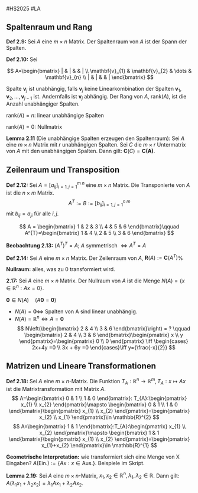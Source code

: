#HS2025 #LA 

## Spaltenraum und Rang

**Def 2.9:** Sei $A$ eine $m\times n$ Matrix. Der Spaltenraum von $A$ ist der Spann der Spalten.

**Def 2.10:** Sei

$$
A=\begin{bmatrix}
| & | &  & | \\
\mathbf{v}_{1} & \mathbf{v}_{2}  & \dots  & \mathbf{v}_{n} \\
| & | &  & |
\end{bmatrix}
$$

Spalte $\mathbf{v} _j$ ist unabhängig, falls $\mathbf{v} _j$ keine Linearkombination der Spalten $\mathbf{v} _ {1},\mathbf{v} _ {2},\dots,\mathbf{v} _ {j-1}$ ist. Andernfalls ist $\mathbf{v}_ {j}$ abhängig. Der Rang von $A, \: \text{rank}(A)$, ist die Anzahl unabhängiger Spalten.

$\text{rank}(A)=n$: linear unabhängige Spalten

$\text{rank}(A)=0$: Nullmatrix

**Lemma 2.11** (Die unabhängige Spalten erzeugen den Spaltenraum): Sei $A$ eine $m\times n$ Matrix mit $r$ unabhängigen Spalten. Sei $C$ die $m\times r$ Untermatrix von $A$ mit den unabhängigen Spalten. Dann gilt: $\mathbf{C}(C)=\mathbf{C(A)}$.

## Zeilenraum und Transposition

**Def 2.12:** Sei $A= [a_{ij}]_{i=1, j=1}^{m \; n}$ eine $m\times n$ Matrix. Die Transponierte von $A$ ist die $n\times m$ Matrix.
$$
A^{T}:= B := [b_{ij}]_{i=1,j=1}^{n \; m}
$$
mit $b_{ij}=a_{ji}$ für alle $i,j$.

$$
A = \begin{bmatrix}
1 & 2 & 3 \\
4 & 5 & 6
\end{bmatrix}\qquad A^{T}=\begin{bmatrix}
1 & 4 \\
2 & 5 \\
3 & 6
\end{bmatrix} 
$$

**Beobachtung 2.13:** $(A^{T})^{T}= A$; $A$ symmetrisch $\iff A^{T}=A$ 

**Def 2.14:** Sei $A$ eine $m\times n$ Matrix. Der Zeilenraum von $A$, $\mathbf{R}(A):=\mathbf{C}(A^{T})$%

**Nullraum:** alles, was zu 0 transformiert wird. 

**2.17:** Sei $A$ eine $m\times n$ Matrix. Der Nullraum von $A$ ist die Menge $N(A)=\{ x\in \mathbb{R}^{n}:Ax=0 \}$.

$\mathbf{0}\in N(A) \quad (A\mathbf{0}=\mathbf{0})$

- $N(A)=\mathbf{0}\iff$ Spalten von A sind linear unabhängig.
- $N(A)=\mathbb{R}^{n}\iff A=\mathbf{0}$
$$
N\left(\begin{bmatrix}
2 & 4 \\
3 & 6
\end{bmatrix}\right) = ? \qquad \begin{bmatrix}
2 & 4 \\
3 & 6
\end{bmatrix}\begin{pmatrix}
x \\
y
\end{pmatrix}=\begin{pmatrix}
0 \\
0
\end{pmatrix} \iff \begin{cases}
2x+4y =0 \\
3x + 6y =0
\end{cases}\iff y={\frac{-x}{2}}
$$

## Matrizen und Lineare Transformationen

**Def 2.18:** Sei $A$ eine $m\times n$-Matrix. Die Funktion $T_{A}:\mathbb{R}^{n}\to \mathbb{R}^{m}, T_{A}: x\mapsto Ax$ ist die Matrixtransformation mit Matrix $A$.
$$
A=\begin{bmatrix}
0 & 1 \\
1 & 0
\end{bmatrix}: T_{A}:\begin{pmatrix}
x_{1} \\
x_{2}
\end{pmatrix}\mapsto \begin{bmatrix}
0 & 1 \\
1 & 0
\end{bmatrix}\begin{pmatrix}
x_{1} \\
x_{2}
\end{pmatrix}=\begin{pmatrix}
x_{2} \\
x_{1}
\end{pmatrix}\in \mathbb{R}^{2}
$$
$$
A=\begin{bmatrix}
1 & 1
\end{bmatrix}:T_{A}:\begin{pmatrix}
x_{1} \\
x_{2}
\end{pmatrix}\mapsto \begin{bmatrix}
1 & 1
\end{bmatrix}\begin{pmatrix}
x_{1} \\
x_{2}
\end{pmatrix}=\begin{pmatrix}
x_{1}+x_{2}
\end{pmatrix}\in \mathbb{R}^{1}
$$

**Geometrische Interpretation:** wie transformiert sich eine Menge von X Eingaben? $A(\text{Ein.}):= \{ Ax : x\in \text{Aus.} \}$. Beispiele im Skript.

**Lemma 2.19:** Sei $A$ eine $m\times n$-Matrix, $x_{1},x_{2}\in \mathbb{R}^{n}, \lambda_{1},\lambda_{2}\in \mathbb{R}$. Dann gilt: $A(\lambda_{1}x_{1}+\lambda_{2}x_{2})=\lambda_{1}Ax_{1}+\lambda_{2}Ax_{2}$.